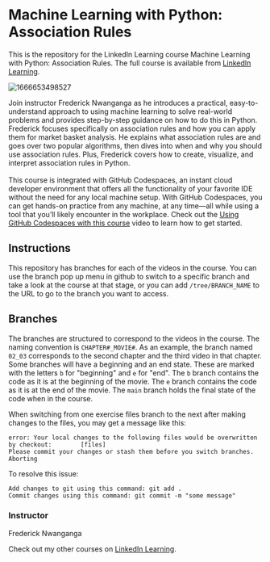 # Machine Learning with Python: Association Rules 
This is the repository for the LinkedIn Learning course Machine Learning with Python: Association Rules. The full course is available from [LinkedIn Learning][lil-course-url].

![1666653498527](https://user-images.githubusercontent.com/25848438/200746581-30ecf534-a07b-4bea-a55b-cccfa2f483a0.jpeg)

Join instructor Frederick Nwanganga as he introduces a practical, easy-to-understand approach to using machine learning to solve real-world problems and provides step-by-step guidance on how to do this in Python. Frederick focuses specifically on association rules and how you can apply them for market basket analysis. He explains what association rules are and goes over two popular algorithms, then dives into when and why you should use association rules. Plus, Frederick covers how to create, visualize, and interpret association rules in Python.<br><br>This course is integrated with GitHub Codespaces, an instant cloud developer environment that offers all the functionality of your favorite IDE without the need for any local machine setup. With GitHub Codespaces, you can get hands-on practice from any machine, at any time—all while using a tool that you’ll likely encounter in the workplace. Check out the [Using GitHub Codespaces with this course][gcs-video-url] video to learn how to get started.



## Instructions
This repository has branches for each of the videos in the course. You can use the branch pop up menu in github to switch to a specific branch and take a look at the course at that stage, or you can add `/tree/BRANCH_NAME` to the URL to go to the branch you want to access.

## Branches
The branches are structured to correspond to the videos in the course. The naming convention is `CHAPTER#_MOVIE#`. As an example, the branch named `02_03` corresponds to the second chapter and the third video in that chapter. 
Some branches will have a beginning and an end state. These are marked with the letters `b` for "beginning" and `e` for "end". The `b` branch contains the code as it is at the beginning of the movie. The `e` branch contains the code as it is at the end of the movie. The `main` branch holds the final state of the code when in the course.

When switching from one exercise files branch to the next after making changes to the files, you may get a message like this:

    error: Your local changes to the following files would be overwritten by checkout:        [files]
    Please commit your changes or stash them before you switch branches.
    Aborting

To resolve this issue:
	
    Add changes to git using this command: git add .
	Commit changes using this command: git commit -m "some message"


### Instructor

Frederick Nwanganga

Check out my other courses on [LinkedIn Learning](https://www.linkedin.com/learning/instructors/frederick-nwanganga?u=104).

[lil-course-url]: https://www.linkedin.com/learning/machine-learning-with-python-association-rules
[gcs-video-url]: https://www.linkedin.com/learning/machine-learning-with-python-association-rules/using-github-codespaces-with-this-course
